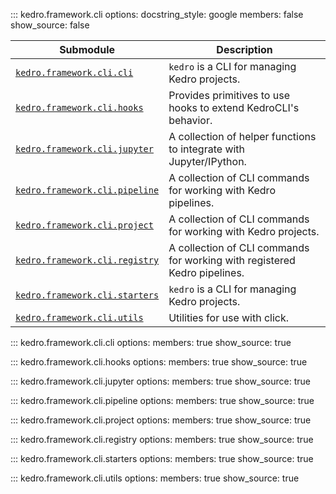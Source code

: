 ::: kedro.framework.cli
    options:
      docstring_style: google
      members: false
      show_source: false


| Submodule                          | Description                                                                 |
|------------------------------------|-----------------------------------------------------------------------------|
| [`kedro.framework.cli.cli`](#kedro.framework.cli.cli)         | `kedro` is a CLI for managing Kedro projects.                               |
| [`kedro.framework.cli.hooks`](#kedro.framework.cli.hooks)     | Provides primitives to use hooks to extend KedroCLI's behavior.            |
| [`kedro.framework.cli.jupyter`](#kedro.framework.cli.jupyter) | A collection of helper functions to integrate with Jupyter/IPython.        |
| [`kedro.framework.cli.pipeline`](#kedro.framework.cli.pipeline) | A collection of CLI commands for working with Kedro pipelines.             |
| [`kedro.framework.cli.project`](#kedro.framework.cli.project) | A collection of CLI commands for working with Kedro projects.              |
| [`kedro.framework.cli.registry`](#kedro.framework.cli.registry) | A collection of CLI commands for working with registered Kedro pipelines.  |
| [`kedro.framework.cli.starters`](#kedro.framework.cli.starters) | `kedro` is a CLI for managing Kedro projects.                               |
| [`kedro.framework.cli.utils`](#kedro.framework.cli.utils)     | Utilities for use with click.                                              |

::: kedro.framework.cli.cli
    options:
      members: true
      show_source: true

::: kedro.framework.cli.hooks
    options:
      members: true
      show_source: true

::: kedro.framework.cli.jupyter
    options:
      members: true
      show_source: true

::: kedro.framework.cli.pipeline
    options:
      members: true
      show_source: true

::: kedro.framework.cli.project
    options:
      members: true
      show_source: true

::: kedro.framework.cli.registry
    options:
      members: true
      show_source: true

::: kedro.framework.cli.starters
    options:
      members: true
      show_source: true

::: kedro.framework.cli.utils
    options:
      members: true
      show_source: true
